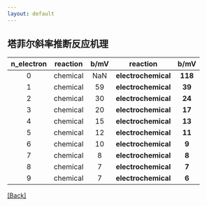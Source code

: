 ```yaml
---
layout: default
---
```


## 塔菲尔斜率推断反应机理

| n_electron | reaction | b/mV |     **reaction**    | **b/mV** |
|:----------:|:--------:|:----:|:-------------------:|:--------:|
|      0     | chemical |  NaN | **electrochemical** |  **118** |
|      1     | chemical |  59  | **electrochemical** |  **39**  |
|      2     | chemical |  30  | **electrochemical** |  **24**  |
|      3     | chemical |  20  | **electrochemical** |  **17**  |
|      4     | chemical |  15  | **electrochemical** |  **13**  |
|      5     | chemical |  12  | **electrochemical** |  **11**  |
|      6     | chemical |  10  | **electrochemical** |   **9**  |
|      7     | chemical |   8  | **electrochemical** |   **8**  |
|      8     | chemical |   7  | **electrochemical** |   **7**  |
|      9     | chemical |   7  | **electrochemical** |   **6**  |

[[Back]](../)
